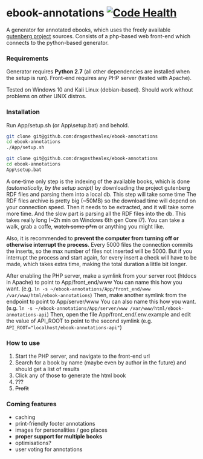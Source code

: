 # ebook-annotations [![Code Health](https://landscape.io/github/dragosthealex/ebook-annotations/master/landscape.svg?style=flat)](https://landscape.io/github/dragosthealex/ebook-annotations/master)


A generator for annotated ebooks, which uses the freely available [gutenberg project](https://www.gutenberg.org) sources.
Consists of a php-based web front-end which connects to the python-based generator.

### Requirements
Generator requires **Python 2.7** (all other dependencies are installed when the setup is run).
Front-end requires any PHP server (tested with Apache).

Tested on Windows 10 and Kali Linux (debian-based). Should work without problems on other UNIX distros.

### Installation
Run App/setup.sh (or App\setup.bat) and behold.
```bash
git clone git@github.com:dragosthealex/ebook-annotations
cd ebook-annotations
./App/setup.sh
```
```bash
git clone git@github.com:dragosthealex/ebook-annotations
cd ebook-annotations
App\setup.bat
```

A one-time only step is the indexing of the available books, which is done *(automatically, by the setup script)* by downloading the project gutenberg RDF files and parsing them into a local db. This step will take some time
The RDF files archive is pretty big (~50MB) so the download time will depend on your connection speed. Then it needs to be extracted, and it will take some more time.
And the slow part is parsing all the RDF files into the db. This takes really long (~2h min on Windows 6th gen Core i7).
You can take a walk, grab a coffe, ~~watch some p\*rn~~ or anything you might like.

Also, it is recommended to **prevent the computer from turning off or otherwise interrupt the process**. Every 5000 files the connection commits the inserts, so the max number of files not inserted will be 5000. But if you interrupt the process and start again, for every insert a check will have to be made, which takes extra time, making the total duration a little bit longer.

After enabling the PHP server, make a symlink from your server root (htdocs in Apache) to point to App/front_end/www
You can name this how you want. (e.g. `ln -s ~/ebook-annotations/App/front_end/www /var/www/html/ebook-annotations`)
Then, make another symlink from the endpoint to point to App/server/www
You can also name this how you want. (e.g. `ln -s ~/ebook-annotations/App/server/www /var/www/html/ebook-annotations-api`)
Then, open the file App/front_end/.env.example and edit the value of API_ROOT to point to the second symlink (e.g. `API_ROOT="localhost/ebook-annotations-api"`)


### How to use

1. Start the PHP server, and navigate to the front-end url
2. Search for a book by name (maybe even by author in the future) and should get a list of results
3. Click any of those to generate the html book
4. ???
5. ~~Profit~~


### Coming features

- caching
- print-friendly footer annotations
- images for personalities / geo places
- **proper support for multiple books**
- optimisations?
- user voting for annotations
